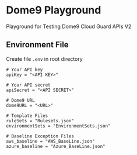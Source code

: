 # Dome9 Playground
Playground for Testing Dome9 Cloud Guard APIs V2

## Environment File

Create file `.env` in root directory

```plaintext
# Your API key
apiKey = "<API KEY>"

# Your API secret
apiSecret = "<API SECRET>"

# Dome9 URL
dome9URL = "<URL>"

# Template Files
ruleSets = "Rulesets.json"
environmentSets = "EnvironmentSets.json"

# Baseline Exception Files
aws_baseline = "AWS_BaseLine.json"
azure_baseline = "Azure_BaseLine.json"

```
